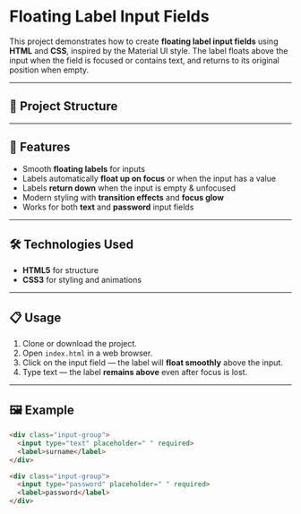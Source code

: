 # Floating Label Input Fields

This project demonstrates how to create **floating label input fields** using **HTML** and **CSS**, inspired by the Material UI style.
 The label floats above the input when the field is focused or contains text, and returns to its original position when empty.

---

## 📂 Project Structure

---

## 🚀 Features
- Smooth **floating labels** for inputs
- Labels automatically **float up on focus** or when the input has a value
- Labels **return down** when the input is empty & unfocused
- Modern styling with **transition effects** and **focus glow**
- Works for both **text** and **password** input fields

---

## 🛠️ Technologies Used
- **HTML5** for structure  
- **CSS3** for styling and animations  

---

## 📋 Usage
1. Clone or download the project.
2. Open `index.html` in a web browser.
3. Click on the input field — the label will **float smoothly** above the input.
4. Type text — the label **remains above** even after focus is lost.

---

## 🖼️ Example
```html
<div class="input-group">
  <input type="text" placeholder=" " required>
  <label>surname</label>
</div>

<div class="input-group">
  <input type="password" placeholder=" " required>
  <label>password</label> 
</div>
